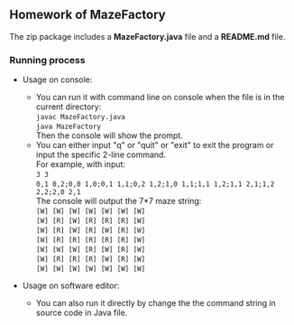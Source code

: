 ## Homework of MazeFactory ##
The zip package includes a **MazeFactory.java** file and a **README.md** file.

### Running process ###
* Usage on console:
    * You can run it with command line on console  when the file is in the current directory:<br>
    `javac MazeFactory.java`<br>
    `java MazeFactory`<br>
    Then the console will show the prompt.
    * You can either input "q" or "quit" or "exit" to exit the program
      or input the specific 2-line command.<br>
      For example, with input:<br>
      `3 3`<br>
      `0,1 0,2;0,0 1,0;0,1 1,1;0,2 1,2;1,0 1,1;1,1 1,2;1,1 2,1;1,2 2,2;2,0 2,1`<br>
    The console will output the 7*7 maze string:<br>
    `[W] [W] [W] [W] [W] [W] [W]`<br>
    `[W] [R] [W] [R] [R] [R] [W]`<br>
    `[W] [R] [W] [R] [W] [R] [W]`<br>
    `[W] [R] [R] [R] [R] [R] [W]`<br> 
    `[W] [W] [W] [R] [W] [R] [W]`<br>
    `[W] [R] [R] [R] [W] [R] [W]`<br>
    `[W] [W] [W] [W] [W] [W] [W]`<br>
    
* Usage on software editor:
    * You can also run it directly by change the the command string in source code in Java file. 


